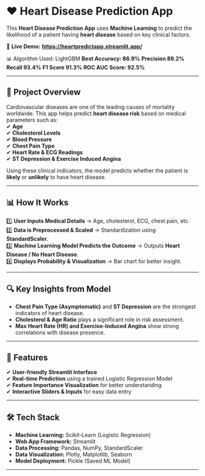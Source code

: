 # ❤️ Heart Disease Prediction App  
This **Heart Disease Prediction App** uses **Machine Learning** to predict the likelihood of a patient having **heart disease** based on key clinical factors.  

🔗 **Live Demo:** **https://heartpredictapp.streamlit.app/**

📊 Algorithm Used: LightGBM
**Best Accuracy: 86.9%**
**Precision 89.2%**
**Recall 93.4%**
**F1 Score 91.3%**
**ROC AUC Score: 92.5%**

---

## **📌 Project Overview**  
Cardiovascular diseases are one of the leading causes of mortality worldwide. This app helps predict **heart disease risk** based on medical parameters such as:  
✔ **Age**  
✔ **Cholesterol Levels**  
✔ **Blood Pressure**  
✔ **Chest Pain Type**  
✔ **Heart Rate & ECG Readings**  
✔ **ST Depression & Exercise Induced Angina**  

Using these clinical indicators, the model predicts whether the patient is **likely** or **unlikely** to have heart disease.  

---

## **📊 How It Works**  
1️⃣ **User Inputs Medical Details** → Age, cholesterol, ECG, chest pain, etc.  
2️⃣ **Data is Preprocessed & Scaled** → Standardization using **StandardScaler**.  
3️⃣ **Machine Learning Model Predicts the Outcome** → Outputs **Heart Disease / No Heart Disease**.  
4️⃣ **Displays Probability & Visualization** → Bar chart for better insight.  

---

## **🔍 Key Insights from Model**  
- **Chest Pain Type (Asymptomatic)** and **ST Depression** are the strongest indicators of heart disease.  
- **Cholesterol & Age Ratio** plays a significant role in risk assessment.  
- **Max Heart Rate (HR) and Exercise-Induced Angina** show strong correlations with disease presence.  

---

## **🚀 Features**  
✔ **User-friendly Streamlit Interface**  
✔ **Real-time Prediction** using a trained Logistic Regression Model  
✔ **Feature Importance Visualization** for better understanding  
✔ **Interactive Sliders & Inputs** for easy data entry  

---

## **🛠️ Tech Stack**  
- **Machine Learning:** Scikit-Learn (Logistic Regression)  
- **Web App Framework:** Streamlit  
- **Data Processing:** Pandas, NumPy, StandardScaler  
- **Data Visualization:** Plotly, Matplotlib, Seaborn  
- **Model Deployment:** Pickle (Saved ML Model)  

---
